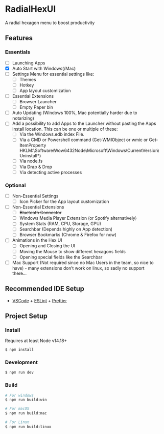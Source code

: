 # RadialHexUI

A radial hexagon menu to boost productivity

## Features

### Essentials

- [ ] Launching Apps
- [x] Auto Start with Windows(/Mac)
- [ ] Settings Menu for essential settings like:
  - [ ] Themes
  - [ ] Hotkey
  - [ ] App layout customization
- [ ] Essential Extensions
  - [ ] Browser Launcher
  - [ ] Empty Paper bin
- [ ] Auto Updating (Windows 100%, Mac potentially harder due to notarizing)
- [ ] Add a possibility to add Apps to the Launcher without pasting the Apps install location. This can be one or multiple of these:
  - [ ] Via the Windows.edb index File.
  - [ ] Via a CMD or Powershell command (Get-WMIObject or wmic or Get-ItemProperty HKLM:\Software\Wow6432Node\Microsoft\Windows\CurrentVersion\Uninstall\*)
  - [ ] Via node.fs
  - [ ] Via Drap & Drop
  - [ ] Via detecting active processes

### Optional

- [ ] Non-Essential Settings
  - [ ] Icon Picker for the App layout customization
- [ ] Non-Essential Extensions
  - [ ] ~~Bluetooth Connector~~
  - [ ] Windows Media Player Extension (or Spotify alternatively)
  - [ ] System Stats (RAM, CPU, Storage, GPU)
  - [ ] Searchbar (Depends highly on App detection)
  - [ ] Browser Bookmarks (Chrome & Firefox for now)
- [ ] Animations in the Hex UI
  - [ ] Opening and Closing the UI
  - [ ] Moving the Mouse to show different hexagons fields
  - [ ] Opening special fields like the Searchbar
- [ ] Mac Support (Not required since no Mac Users in the team, so nice to have) - many extensions don't work on linux, so sadly no support there...

## Recommended IDE Setup

- [VSCode](https://code.visualstudio.com/) + [ESLint](https://marketplace.visualstudio.com/items?itemName=dbaeumer.vscode-eslint) + [Prettier](https://marketplace.visualstudio.com/items?itemName=esbenp.prettier-vscode)

## Project Setup

### Install

Requires at least Node v14.18+

```bash
$ npm install
```

### Development

```bash
$ npm run dev
```

### Build

```bash
# For windows
$ npm run build:win

# For macOS
$ npm run build:mac

# For Linux
$ npm run build:linux
```
